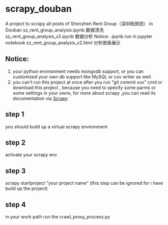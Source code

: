 # scrapy_douban
 A project to scrapy all posts of  Shenzhen Rent Group（深圳租房团）  in Douban
sz_rent_group_analysis.ipynb  数据清洗
sz_rent_group_analysis_v2.ipynb 数据分析
Notice: .ipynb run in jupyter notebook
sz_rent_group_analysis_v2.html 分析图表展示

## Notice:
1. your python environment needs mongodb support, or you can customized your own db support like MySQL or csv writer as well.
2. you can't run this project at once  after you run "git commit xxx" cmd or download this project  ,  because you need to specify some parms or some settings in your owns,  for more about scrapy ,you can read its documentation via [Scrapy](https://docs.scrapy.org/en/latest/)
## step 1
you should build up a virtual scrapy environment

## step 2 
activate your scrapy env

## step 3
scrapy startproject "your project name" (this step can be ignored for i have build up the project)

## step 4
in your work path run the crawl_proxy_process.py


